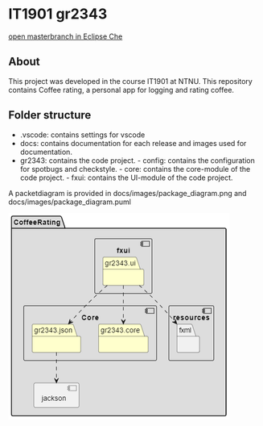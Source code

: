 # IT1901 gr2343

[open masterbranch in Eclipse Che](https://che.stud.ntnu.no/#https://gitlab.stud.idi.ntnu.no/it1901/groups-2023/gr2343/gr2343/-/tree/master?new)

## About

This project was developed in the course IT1901 at NTNU.
This repository contains Coffee rating, a personal app for logging and rating coffee.

## Folder structure

- .vscode:
  contains settings for vscode
- docs:
  contains documentation for each release and images used for documentation.
- gr2343:
  contains the code project. - config:
  contains the configuration for spotbugs and checkstyle. - core:
  contains the core-module of the code project. - fxui:
  contains the UI-module of the code project.

A packetdiagram is provided in docs/images/package_diagram.png and docs/images/package_diagram.puml

![plantUML](docs/images/package_diagram.png)
